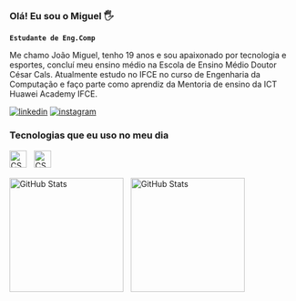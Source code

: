 
### Olá! Eu sou o Miguel 🖐️
**`Estudante de Eng.Comp`**

Me chamo João Miguel, tenho 19 anos e sou apaixonado por tecnologia e esportes, concluí meu ensino médio na Escola de Ensino Médio Doutor César Cals. Atualmente estudo no IFCE no curso de Engenharia da Computação e faço parte como aprendiz da Mentoria de ensino da ICT Huawei Academy IFCE.

[![linkedin](https://img.shields.io/badge/LinkedIn-0077B5?style=for-the-badge&logo=linkedin&logoColor=white)](www.linkedin.com/in/joão-miguel-nascimento-monteiro-23353a21a)
[![instagram](https://img.shields.io/badge/Instagram-E4405F?style=for-the-badge&logo=instagram&logoColor=white)]([www.linkedin.com/in/joão-miguel-nascimento-monteiro-23353a21a](https://www.instagram.com/joaomiguel_33/))



### Tecnologias que eu uso no meu dia


<img 
align="left"
alt="CSS"
title="CSS"
width="30px"
style="padding-right: 10px;"
src="https://cdn.jsdelivr.net/gh/devicons/devicon@latest/icons/python/python-original.svg" />

<img 
align="left"
alt="CSS"
title="CSS"
width="30px"
style="padding-right: 10px;"
src="https://cdn.jsdelivr.net/gh/devicons/devicon@latest/icons/c/c-original.svg" />

<br/>
<br/>

<p>
  <img 
    align="left" 
    alt="GitHub Stats" 
    height="200" 
    style="padding-right: 10px;" 
    src="https://github-readme-stats.vercel.app/api?username=JoaoMiguel33&show_icons=true&theme=tokyonight&include_all_commits=true&locale=pt-br" 
  />

<img 
      align="left" 
      alt="GitHub Stats" 
      height="200" 
      src="https://github-readme-stats.vercel.app/api/top-langs/?username=JoaoMiguel33&theme=tokyonight&layout=compact&custom_title=Tecnologias&langs_count=9" 
  />

</p>

